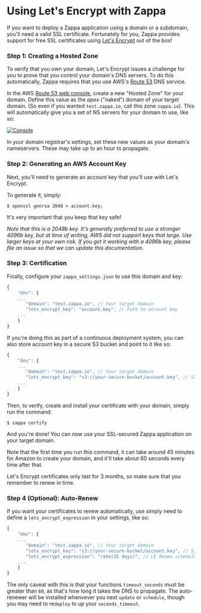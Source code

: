 # Using Let's Encrypt with Zappa

If you want to deploy a Zappa application using a domain or a subdomain, you'll need a valid SSL certificate. Fortunately for you, Zappa provides support for free SSL certificates using [Let's Encrypt](https://letsencrypt.org/) out of the box!

### Step 1: Creating a Hosted Zone

To verify that you own your domain, Let's Encrypt issues a challenge for you to prove that you control your domain's DNS servers. To do this automatically, Zappa requires that you use AWS's [Route 53](https://aws.amazon.com/route53/) DNS service.

In the AWS [Route 53 web console](https://console.aws.amazon.com/route53/), create a new "Hosted Zone" for your domain. Define this value as the _apex_ ("naked") domain of your target domain. (So even if you wanted `test.zappa.io`, call this zone `zappa.io`). This will automatically give you a set of NS servers for your domain to use, like so:

[![Console](http://i.imgur.com/1DflCR4.png)](https://console.aws.amazon.com/route53/)

In your domain registrar's settings, set these new values as your domain's nameservers. These may take up to an hour to propagate.

### Step 2: Generating an AWS Account Key

Next, you'll need to generate an account key that you'll use with Let's Encrypt.

To generate it, simply:

```
$ openssl genrsa 2048 > account.key; 
```

It's very important that you keep that key safe!

_Note that this is a 2048b key. It's generally preferred to use a stronger 4096b key, but at time of writing, AWS did not support keys that large. Use larger keys at your own risk. If you get it working with a 4096b key, please file an issue so that we can update this documentation._

### Step 3: Certification

Finally, configure your `zappa_settings.json` to use this domain and key:

```javascript
{
    "dev": {
    ...
       "domain": "test.zappa.io", // Your target domain
       "lets_encrypt_key": "account.key", // Path to account key
    ...
    }
}
```

If you're doing this as part of a continuous deployment system, you can also store account key in a secure S3 bucket and point to it like so:

```javascript
{
    "dev": {
    ...
       "domain": "test.zappa.io", // Your target domain
       "lets_encrypt_key": "s3://your-secure-bucket/account.key", // S3 Path to account key
    ...
    }
}
```

Then, to verify, create and install your certificate with your domain, simply run the command:

```
$ zappa certify
```

And you're done! You can now use your SSL-secured Zappa application on your target domain.

Note that the first time you run this command, it can take around 45 minutes for Amazon to create your domain, and it'll take about 60 seconds every time after that.

Let's Encrypt certificates only last for 3 months, so make sure that you remember to renew in time.

### Step 4 (Optional): Auto-Renew

If you want your certificates to renew automatically, use simply need to define a `lets_encrypt_expression` in your settings, like so:

```javascript
{
    "dev": {
    ...
       "domain": "test.zappa.io", // Your target domain
       "lets_encrypt_key": "s3://your-secure-bucket/account.key", // S3 Path to account key
       "lets_encrypt_expression": "rate(15 days)", // LE Renew schedule
    ...
    }
}
```

The only caveat with this is that your functions `timeout_seconds` must be greater than `60`, as that's how long it takes the DNS to propagate. The auto-renewer will be installed whenvever you next `update` or `schedule`, though you may need to re`deploy` to up your `seconds_timeout`.
